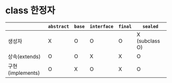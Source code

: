 # class 한정자

|                | `abstract` | `base` | `interface` | `final` | `sealed`       |
|----------------|------------|--------|-------------|---------|----------------|
| 생성자            | X          | O      | O           | O       | X (subclass O) |
| 상속(extends)    | O          | O      | X           | X       | O              |
| 구현(implements) | O          | X      | O           | X       | O              |

<!-- https://jake-seo-dev.tistory.com/644 -->
